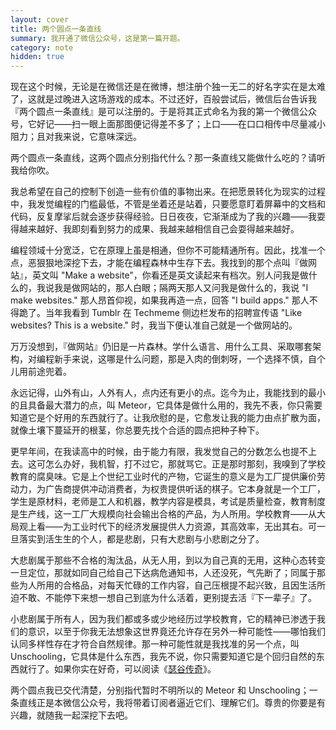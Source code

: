 ```yaml
---
layout: cover
title: 两个圆点一条直线
summary: 我开通了微信公众号，这是第一篇开题。
category: note
hidden: true
---
```


现在这个时候，无论是在微信还是在微博，想注册个独一无二的好名字实在是太难了，这就是过晚进入这场游戏的成本。不过还好，百般尝试后，微信后台告诉我『两个圆点一条直线』是可以注册的。于是将其正式命名为我的第一个微信公众号，它好记——扫一眼上面那图便记得差不多了；上口——在口口相传中尽量减小阻力；且对我来说，它意味深远。

两个圆点一条直线，这两个圆点分别指代什么？那一条直线又能做什么吃的？请听我给你吹。

我总希望在自己的控制下创造一些有价值的事物出来。在把愿景转化为现实的过程中，我发觉编程的门槛最低，不管是坐着还是站着，只要愿意盯着屏幕中的文档和代码，反复摩挲后就会逐步获得经验。日日夜夜，它渐渐成为了我的兴趣——我耍得越来越好、我即刻看到努力的成果、我越来越相信自己会耍得越来越好。

编程领域十分宽泛，它在原理上虽是相通，但你不可能精通所有。因此，找准一个点，恶狠狠地深挖下去，才能在编程森林中生存下去。我找到的那个点叫『做网站』，英文叫 "Make a website"，你看还是英文读起来有档次。别人问我是做什么的，我说我是做网站的，那人白眼；隔两天那人又问我是做什么的，我说 "I make websites." 那人昂首仰视，如果我再造一点，回答 "I build apps." 那人不得跪了。当年我看到 Tumblr 在 Techmeme 侧边栏发布的招聘宣传语 "Like websites? This is a website." 时，我当下便认准自己就是一个做网站的。

万万没想到，『做网站』仍旧是一片森林。学什么语言、用什么工具、采取哪套架构，对编程新手来说，这哪是什么问题，那是入肉的倒刺呀，一个选择不慎，自个儿用前途兜着。

永远记得，山外有山，人外有人，点内还有更小的点。迄今为止，我能找到的最小的且具备最大潜力的点，叫 Meteor，它具体是做什么用的，我先不表，你只需要知道它是个好用的东西就行了。让我欣慰的是，它愈发让我的能力由点扩散为面，就像土壤下蔓延开的根茎，你总要先找个合适的圆点把种子种下。

更早年间，在我读高中的时候，由于能力有限，我发觉自己的分数怎么也提不上去。这可怎么办好，我机智，打不过它，那就骂它。正是那时那刻，我嗅到了学校教育的腐臭味。它是上个世纪工业时代的产物，它诞生的意义是为工厂提供廉价劳动力，为广告商提供冲动消费者，为权贵提供听话的棋子。它本身就是一个工厂，学生是原材料，老师是工人和机器，教学内容是模具，考试是质量检查，教育制度是生产线，这一工厂大规模向社会输出合格的产品，为人所用。学校教育——从大局观上看——为工业时代下的经济发展提供人力资源，其高效率，无出其右。可一旦落实到活生生的个人，都是悲剧，只有大悲剧与小悲剧之分了。

大悲剧属于那些不合格的淘汰品，从无人用，到以为自己真的无用，这种心态转变一旦定位，那就如同自己给自己下达病危通知书，人还没死，气先断了；同属于那些为人所用的合格品，对每天忙碌的工作内容，自己压根提不起兴致，且因生活所迫不敢、不能停下来想一想自己到底为什么活着，更别提去活『下一辈子』了。

小悲剧属于所有人，因为我们都或多或少地经历过学校教育，它的精神已渗透于我们的意识，以至于你我无法想象这世界竟还允许存在另外一种可能性——哪怕我们认同多样性存在才符合自然规律。那一种可能性就是我找准的另一个点，叫 Unschooling，它具体是什么东西，我先不说，你只需要知道它是个回归自然的东西就行了。如果你实在好奇，可以阅读《[瑟谷传奇](/article/sudbury-valley-school.html)》。

两个圆点我已交代清楚，分别指代暂时不明所以的 Meteor 和 Unschooling；一条直线正是本微信公众号，我将带着订阅者逼近它们、理解它们。尊贵的你要是有兴趣，就随我一起深挖下去吧。
